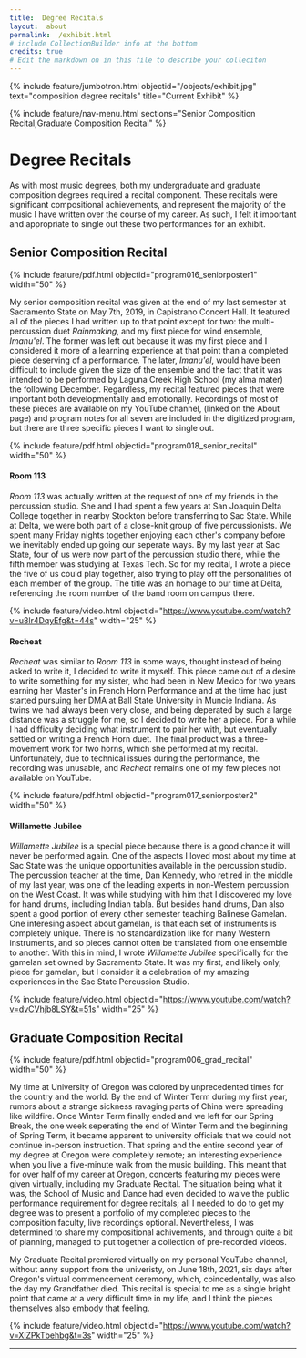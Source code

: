 ```yaml
---
title:  Degree Recitals
layout:  about
permalink:  /exhibit.html
# include CollectionBuilder info at the bottom
credits: true
# Edit the markdown on in this file to describe your colleciton
---
```


{% include feature/jumbotron.html objectid="/objects/exhibit.jpg" text="composition degree recitals" title="Current Exhibit" %}

{% include feature/nav-menu.html sections="Senior Composition Recital;Graduate Composition Recital" %}

# Degree Recitals

As with most music degrees, both my undergraduate and graduate composition degrees required a recital component.  These recitals were significant compositional achievements, and represent the majority of the music I have written over the course of my career.  As such, I felt it important and appropriate to single out these two performances for an exhibit.

## Senior Composition Recital

{% include feature/pdf.html objectid="program016_seniorposter1" width="50" %}

My senior composition recital was given at the end of my last semester at Sacramento State on May 7th, 2019, in Capistrano Concert Hall.  It featured all of the pieces I had written up to that point except for two:  the multi-percussion duet *Rainmaking*, and my first piece for wind ensemble, *Imanu'el*.  The former was left out because it was my first piece and I considered it more of a learning experience at that point than a completed piece deserving of a performance.  The later, *Imanu'el*, would have been difficult to include given the size of the ensemble and the fact that it was intended to be performed by Laguna Creek High School (my alma mater) the following December.  Regardless, my recital featured pieces that were important both developmentally and emotionally.  Recordings of most of these pieces are available on my YouTube channel, (linked on the About page) and program notes for all seven are included in the digitized program, but there are three specific pieces I want to single out.

{% include feature/pdf.html objectid="program018_senior_recital" width="50" %}

#### Room 113

*Room 113* was actually written at the request of one of my friends in the percussion studio.  She and I had spent a few years at San Joaquin Delta College together in nearby Stockton before transferring to Sac State.  While at Delta, we were both part of a close-knit group of five percussionists.  We spent many Friday nights together enjoying each other's company before we inevitably ended up going our seperate ways.  By my last year at Sac State, four of us were now part of the percussion studio there, while the fifth member was studying at Texas Tech.  So for my recital, I wrote a piece the five of us could play together, also trying to play off the personalities of each member of the group.  The title was an homage to our time at Delta, referencing the room number of the band room on campus there.

{% include feature/video.html objectid="https://www.youtube.com/watch?v=u8lr4DqyEfg&t=44s" width="25" %}

#### Recheat

*Recheat* was similar to *Room 113* in some ways, thought instead of being asked to write it, I decided to write it myself.  This piece came out of a desire to write something for my sister, who had been in New Mexico for two years earning her Master's in French Horn Performance and at the time had just started pursuing her DMA at Ball State University in Muncie Indiana.  As twins we had always been very close, and being deperated by such a large distance was a struggle for me, so I decided to write her a piece.  For a while I had difficulty deciding what instrument to pair her with, but eventually settled on writing a French Horn duet.  The final product was a three-movement work for two horns, which she performed at my recital.  Unfortunately, due to technical issues during the performance, the recording was unusable, and *Recheat* remains one of my few pieces not available on YouTube.

{% include feature/pdf.html objectid="program017_seniorposter2" width="50" %}

#### Willamette Jubilee

*Willamette Jubilee* is a special piece because there is a good chance it will never be performed again.  One of the aspects I loved most about my time at Sac State was the unique opportunities available in the percussion studio.  The percussion teacher at the time, Dan Kennedy, who retired in the middle of my last year, was one of the leading experts in non-Western percussion on the West Coast.  It was while studying with him that I discovered my love for hand drums, including Indian tabla.  But besides hand drums, Dan also spent a good portion of every other semester teaching Balinese Gamelan.  One interesing aspect about gamelan, is that each set of instruments is completely unique.  There is no standardization like for many Western instruments, and so pieces cannot often be translated from one ensemble to another.  With this in mind, I wrote *Willamette Jubilee* specifically for the gamelan set owned by Sacramento State.  It was my first, and likely only, piece for gamelan, but I consider it a celebration of my amazing experiences in the Sac State Percussion Studio.

{% include feature/video.html objectid="https://www.youtube.com/watch?v=dvCVhjb8LSY&t=51s" width="25" %}

## Graduate Composition Recital

{% include feature/pdf.html objectid="program006_grad_recital" width="50" %}

My time at University of Oregon was colored by unprecedented times for the country and the world.  By the end of Winter Term during my first year, rumors about a strange sickness ravaging parts of China were spreading like wildfire.  Once Winter Term finally ended and we left for our Spring Break, the one week seperating the end of Winter Term and the beginning of Spring Term, it became apparent to university officials that we could not continue in-person instruction.  That spring and the entire second year of my degree at Oregon were completely remote; an interesting experience when you live a five-minute walk from the music building.  This meant that for over half of my career at Oregon, concerts featuring my pieces were given virtually, including my Graduate Recital.  The situation being what it was, the School of Music and Dance had even decided to waive the public performance requirement for degree recitals; all I needed to do to get my degree was to present a portfolio of my completed pieces to the composition faculty, live recordings optional.  Nevertheless, I was determined to share my compositional achivements, and through quite a bit of planning, managed to put together a collection of pre-recorded videos.

My Graduate Recital premiered virtually on my personal YouTube channel, without anny support from the univeristy, on June 18th, 2021, six days after Oregon's virtual commencement ceremony, which, coincedentally, was also the day my Grandfather died.  This recital is special to me as a single bright point that came at a very difficult time in my life, and I think the pieces themselves also embody that feeling.

{% include feature/video.html objectid="https://www.youtube.com/watch?v=XlZPkTbehbg&t=3s" width="25" %}

***
